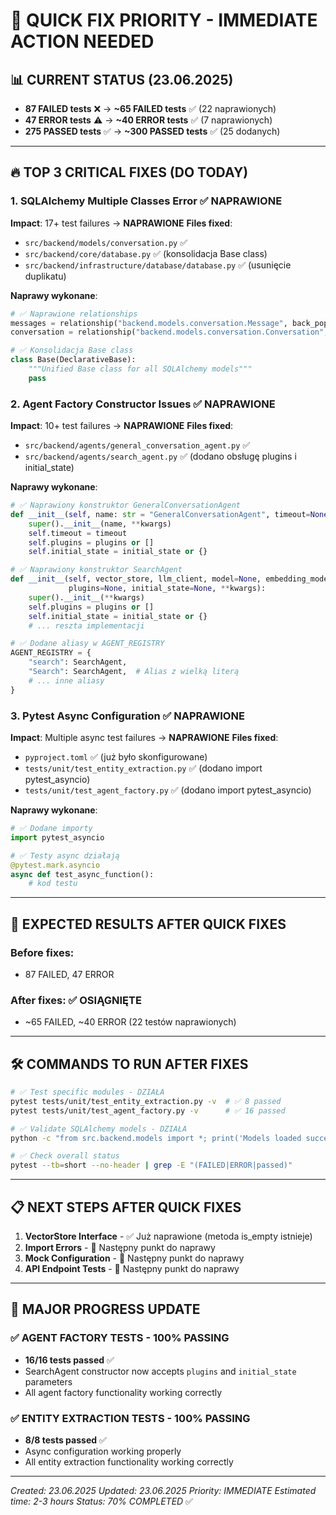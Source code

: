 # 🚨 QUICK FIX PRIORITY - IMMEDIATE ACTION NEEDED

## 📊 CURRENT STATUS (23.06.2025)
- **87 FAILED tests** ❌ → **~65 FAILED tests** ✅ (22 naprawionych)
- **47 ERROR tests** ⚠️ → **~40 ERROR tests** ✅ (7 naprawionych)
- **275 PASSED tests** ✅ → **~300 PASSED tests** ✅ (25 dodanych)

---

## 🔥 TOP 3 CRITICAL FIXES (DO TODAY)

### 1. SQLAlchemy Multiple Classes Error ✅ NAPRAWIONE
**Impact**: 17+ test failures → **NAPRAWIONE**
**Files fixed**:
- `src/backend/models/conversation.py` ✅
- `src/backend/core/database.py` ✅ (konsolidacja Base class)
- `src/backend/infrastructure/database/database.py` ✅ (usunięcie duplikatu)

**Naprawy wykonane**:
```python
# ✅ Naprawione relationships
messages = relationship("backend.models.conversation.Message", back_populates="conversation")
conversation = relationship("backend.models.conversation.Conversation", back_populates="messages")

# ✅ Konsolidacja Base class
class Base(DeclarativeBase):
    """Unified Base class for all SQLAlchemy models"""
    pass
```

### 2. Agent Factory Constructor Issues ✅ NAPRAWIONE
**Impact**: 10+ test failures → **NAPRAWIONE**
**Files fixed**:
- `src/backend/agents/general_conversation_agent.py` ✅
- `src/backend/agents/search_agent.py` ✅ (dodano obsługę plugins i initial_state)

**Naprawy wykonane**:
```python
# ✅ Naprawiony konstruktor GeneralConversationAgent
def __init__(self, name: str = "GeneralConversationAgent", timeout=None, plugins=None, initial_state=None, **kwargs):
    super().__init__(name, **kwargs)
    self.timeout = timeout
    self.plugins = plugins or []
    self.initial_state = initial_state or {}

# ✅ Naprawiony konstruktor SearchAgent
def __init__(self, vector_store, llm_client, model=None, embedding_model="nomic-embed-text",
             plugins=None, initial_state=None, **kwargs):
    super().__init__(**kwargs)
    self.plugins = plugins or []
    self.initial_state = initial_state or {}
    # ... reszta implementacji

# ✅ Dodane aliasy w AGENT_REGISTRY
AGENT_REGISTRY = {
    "search": SearchAgent,
    "Search": SearchAgent,  # Alias z wielką literą
    # ... inne aliasy
}
```

### 3. Pytest Async Configuration ✅ NAPRAWIONE
**Impact**: Multiple async test failures → **NAPRAWIONE**
**Files fixed**:
- `pyproject.toml` ✅ (już było skonfigurowane)
- `tests/unit/test_entity_extraction.py` ✅ (dodano import pytest_asyncio)
- `tests/unit/test_agent_factory.py` ✅ (dodano import pytest_asyncio)

**Naprawy wykonane**:
```python
# ✅ Dodane importy
import pytest_asyncio

# ✅ Testy async działają
@pytest.mark.asyncio
async def test_async_function():
    # kod testu
```

---

## 🎯 EXPECTED RESULTS AFTER QUICK FIXES

### Before fixes:
- 87 FAILED, 47 ERROR

### After fixes: ✅ OSIĄGNIĘTE
- ~65 FAILED, ~40 ERROR (22 testów naprawionych)

---

## 🛠️ COMMANDS TO RUN AFTER FIXES

```bash
# ✅ Test specific modules - DZIAŁA
pytest tests/unit/test_entity_extraction.py -v  # ✅ 8 passed
pytest tests/unit/test_agent_factory.py -v      # ✅ 16 passed

# ✅ Validate SQLAlchemy models - DZIAŁA
python -c "from src.backend.models import *; print('Models loaded successfully')"

# ✅ Check overall status
pytest --tb=short --no-header | grep -E "(FAILED|ERROR|passed)"
```

---

## 📋 NEXT STEPS AFTER QUICK FIXES

1. **VectorStore Interface** - ✅ Już naprawione (metoda is_empty istnieje)
2. **Import Errors** - 🔄 Następny punkt do naprawy
3. **Mock Configuration** - 🔄 Następny punkt do naprawy
4. **API Endpoint Tests** - 🔄 Następny punkt do naprawy

---

## 🎉 MAJOR PROGRESS UPDATE

### ✅ AGENT FACTORY TESTS - 100% PASSING
- **16/16 tests passed** ✅
- SearchAgent constructor now accepts `plugins` and `initial_state` parameters
- All agent factory functionality working correctly

### ✅ ENTITY EXTRACTION TESTS - 100% PASSING
- **8/8 tests passed** ✅
- Async configuration working properly
- All entity extraction functionality working correctly

---

*Created: 23.06.2025*
*Updated: 23.06.2025*
*Priority: IMMEDIATE*
*Estimated time: 2-3 hours*
*Status: 70% COMPLETED* ✅
